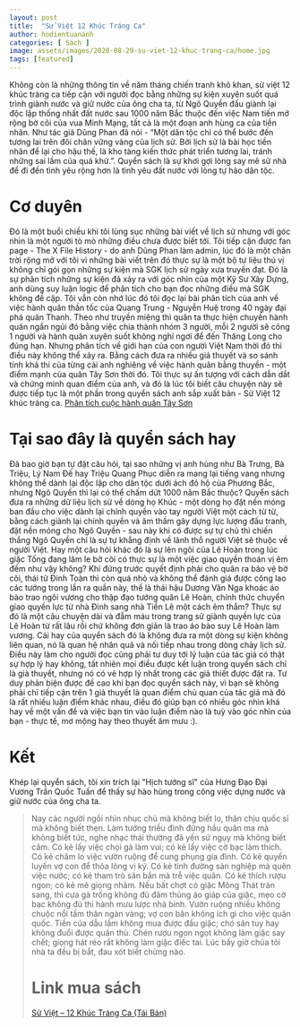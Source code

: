 ```yaml
---
layout: post
title:  "Sử Việt 12 Khúc Tráng Ca"
author: hodientuananh
categories: [ Sách ]
image: assets/images/2020-08-29-su-viet-12-khuc-trang-ca/home.jpg
tags: [featured]
---
```

Không còn là những thông tin về năm tháng chiến tranh khô khan, sử việt 12 khúc tráng ca tiếp cận với người đọc bằng 
những sự kiện xuyên suốt quá trình giành nước và giữ nước của ông cha ta, từ Ngô Quyền đấu giành lại độc lập thống nhất 
đất nước sau 1000 năm Bắc thuộc đến việc Nam tiến mở rộng bờ cõi của vua Minh Mạng, tất cả là một đoạn anh hùng ca của 
tiền nhân. Như tác giả Dũng Phan đã nói - “Một dân tộc chỉ có thể bước đến tương lai trên đôi chân vững vàng của lịch sử. 
Bởi lịch sử là bài học tiền nhân để lại cho hậu thế, là kho tàng kiến thức phát triển tương lai, tránh những sai lầm của 
quá khứ.”. Quyển sách là sự khơi gợi lòng say mê sử nhà để đi đến tình yêu rộng hơn là tình yêu đất nước với lòng tự hào 
dân tộc.
# Cơ duyên
Đó là một buổi chiều khi tôi lùng sục những bài viết về lịch sử nhưng với góc nhìn là một người tò mò những điều chưa 
được biết tới. Tôi tiếp cận được fan page - The X File History - do anh Dũng Phan làm admin, lúc đó là một chân trời rộng 
mở với tôi vì những bài viết trên đó thực sự là một bộ tư liệu thú vị không chỉ gói gọn những sự kiện mà SGK lịch sử ngày 
xưa truyền đạt. Đó là sự phân tích những sự kiện đã xảy ra với góc nhìn của một Kỹ Sư Xây Dựng, anh dùng suy luận logic 
để phân tích cho bạn đọc những điều mà SGK không đề cập. Tôi vẫn còn nhớ lúc đó tôi đọc lại bài phân tích của anh về 
việc hành quân thần tốc của Quang Trung - Nguyễn Huệ trong 40 ngày đại phá quân Thanh. Theo như truyền miệng thì quân 
ta thực hiện chuyến hành quân ngắn ngủi đó bằng việc chia thành nhóm 3 người, mỗi 2 người sẽ cõng 1 người và hành quân 
xuyên suốt không nghỉ ngơi để đến Thăng Long cho đúng hạn. Nhưng phân tích về giới hạn của con người Việt Nam thời đó 
thì điều này không thể xảy ra. Bằng cách đưa ra nhiều giả thuyết và so sánh tính khả thi của từng cái anh nghiêng về 
việc hành quân bằng thuyền - một điểm mạnh của quân Tây Sơn thời đó. Tôi thực sự ấn tượng với cách dẫn dắt và chứng 
minh quan điểm của anh, và đó là lúc tôi biết câu chuyện này sẽ được tiếp tục là một phần trong quyển sách anh sắp xuất 
bản - Sử Việt 12 khúc tráng ca. [Phân tích cuộc hành quân Tây Sơn](https://www.facebook.com/x.file.of.history/photos/gi%E1%BA%A3i-m%C3%A3-b%C3%AD-%E1%BA%A9n-cu%E1%BB%99c-h%C3%A0nh-qu%C3%A2n-th%E1%BA%A7n-t%E1%BB%91c-c%E1%BB%A7a-vua-quang-trungv%C3%A2ng-xin-ch%C3%A0o-t%E1%BA%A5t-c%E1%BA%A3-c%C3%A1/191560011178065/)
# Tại sao đây là quyển sách hay
Đã bao giờ bạn tự đặt câu hỏi, tại sao những vị anh hùng như Bà Trưng, Bà Triệu, Lý Nam Đế hay Triệu Quang Phục diễn ra 
mang lại tiếng vang nhưng không thể dành lại độc lập cho dân tộc dưới ách đô hộ của Phương Bắc, nhưng Ngô Quyền thì lại 
có thể chấm dứt 1000 năm Bắc thuộc? Quyển sách đưa ra những dữ liệu lịch sử về dòng họ Khúc - một dòng họ đặt nền móng 
ban đầu cho việc dành lại chính quyền vào tay người Việt một cách từ từ, bằng cách giành lại chính quyền và âm thầm gây 
dựng lực lượng đấu tranh, đặt nền móng cho Ngô Quyền - sau này khi có được sự tự chủ thì chiến thắng Ngô Quyền chỉ là sự 
tự khẳng định về lãnh thổ người Việt sẽ thuộc về người Việt. 
Hay một câu hỏi khác đó là sự lên ngôi của Lê Hoàn trong lúc giặc Tống đang lăm le bờ cõi có thực sự là một việc giao 
quyền thoán vị êm đềm như vậy không? Khi đứng trước quyết định phải cho quân ra bảo vệ bờ cõi, thái tử Đinh Toàn thì còn 
quá nhỏ và không thể đánh giá được công lao các tướng trong lần ra quần này, thế là thái hậu Dương Văn Nga khoác áo bào 
trao ngôi vương cho thập đạo tướng quân Lê Hoàn, chính thức chuyển giao quyền lực từ nhà Đinh sang nhà Tiền Lê một cách 
êm thắm? Thực sự đó là một câu chuyện dài và đẫm máu trong trang sử giành quyền lực của Lê Hoàn từ rất lâu rồi chứ không 
đơn giản là trao áo bào suy Lê Hoàn làm vương.
Cái hay của quyển sách đó là không đưa ra một dòng sự kiện không liên quan, nó là quan hệ nhân quả và nối tiếp nhau trong 
dòng chảy lịch sử. Điều này làm cho người đọc cũng phải tư duy tới lý luận của tác giả có thật sự hợp lý hay không, tất 
nhiên mọi điều được kết luận trong quyển sách chỉ là giả thuyết, nhưng nó có vẻ hợp lý nhất trong các giả thiết được đặt 
ra. Tư duy phản biện được đề cao khi bạn đọc quyển sách này, vì bạn sẽ không phải chỉ tiếp cận trên 1 giả thuyết là quan 
điểm chủ quan của tác giả mà đó là rất nhiều luận điểm khác nhau, điều đó giúp bạn có nhiều góc nhìn khá hay về một vấn đề 
và việc bạn tin vào luận điểm nào là tuỳ vào góc nhìn của bạn - thực tế, mơ mộng hay theo thuyết âm mưu :).
# Kết
Khép lại quyển sách, tôi xin trích lại "Hịch tướng sĩ" của Hưng Đạo Đại Vương Trần Quốc Tuấn để thấy sự hào hùng trong 
công việc dựng nước và giữ nước của ông cha ta.
>Nay các người ngồi nhìn nhục chủ mà không biết lo, thân chịu quốc sỉ mà không biết thẹn. Làm tướng triều đình đứng hầu 
quân ma mà không biết tức, nghe nhạc thái thường đã yến sứ ngụy mà không biết căm. Có kẻ lấy việc chọi gà làm vui; có 
kẻ lấy việc cờ bạc làm thích. Có kẻ chăm lo việc vườn ruộng để cung phụng gia đình. Có kẻ quyến luyến vợ con để thỏa 
lòng vị kỷ. Có kẻ tính đường sản nghiệp mà quên việc nước; có kẻ tham trò săn bắn mà trễ việc quân. Có kẻ thích rượu 
ngon; có kẻ mê giọng nhảm. Nếu bất chợt có giặc Mông Thát tràn sang, thì cựa gà trống không đủ đâm thủng áo giáp của 
giặc, mẹo cờ bạc không đủ thi hành mưu lược nhà binh. Vườn ruộng nhiều không chuộc nổi tấm thân ngàn vàng; vợ con bân 
không ích gì cho việc quân quốc. Tiền của dẫu lắm không mua được đầu giặc; chó săn tuy hay không đuổi được quân thù. 
Chén rượu ngon ngọt không làm giặc say chết; giọng hát réo rắt không làm giặc điếc tai. Lúc bấy giờ chúa tôi nhà ta 
đều bị bắt, đau xót biết chừng nào.
> # Link mua sách
> [Sử Việt – 12 Khúc Tráng Ca (Tái Bản)](https://shorten.asia/XYha9CDH)
